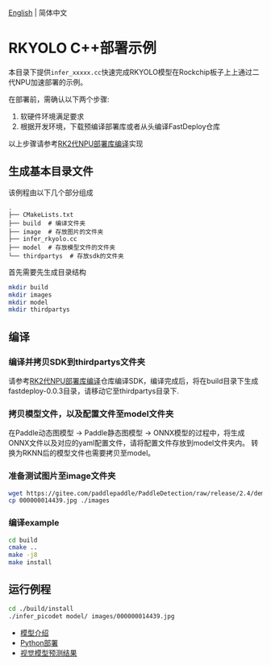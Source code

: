 [English](README.md) | 简体中文
# RKYOLO C++部署示例

本目录下提供`infer_xxxxx.cc`快速完成RKYOLO模型在Rockchip板子上上通过二代NPU加速部署的示例。

在部署前，需确认以下两个步骤:

1. 软硬件环境满足要求
2. 根据开发环境，下载预编译部署库或者从头编译FastDeploy仓库

以上步骤请参考[RK2代NPU部署库编译](../../../../../docs/cn/build_and_install/rknpu2.md)实现

## 生成基本目录文件

该例程由以下几个部分组成
```text
.
├── CMakeLists.txt
├── build  # 编译文件夹
├── image  # 存放图片的文件夹
├── infer_rkyolo.cc
├── model  # 存放模型文件的文件夹
└── thirdpartys  # 存放sdk的文件夹
```

首先需要先生成目录结构
```bash
mkdir build
mkdir images
mkdir model
mkdir thirdpartys
```

## 编译

### 编译并拷贝SDK到thirdpartys文件夹

请参考[RK2代NPU部署库编译](../../../../../docs/cn/build_and_install/rknpu2.md)仓库编译SDK，编译完成后，将在build目录下生成
fastdeploy-0.0.3目录，请移动它至thirdpartys目录下.

### 拷贝模型文件，以及配置文件至model文件夹
在Paddle动态图模型 -> Paddle静态图模型 -> ONNX模型的过程中，将生成ONNX文件以及对应的yaml配置文件，请将配置文件存放到model文件夹内。
转换为RKNN后的模型文件也需要拷贝至model。

### 准备测试图片至image文件夹
```bash
wget https://gitee.com/paddlepaddle/PaddleDetection/raw/release/2.4/demo/000000014439.jpg
cp 000000014439.jpg ./images
```

### 编译example

```bash
cd build
cmake ..
make -j8
make install
```

## 运行例程

```bash
cd ./build/install
./infer_picodet model/ images/000000014439.jpg
```


- [模型介绍](../../)
- [Python部署](../python)
- [视觉模型预测结果](../../../../../docs/api/vision_results/)
